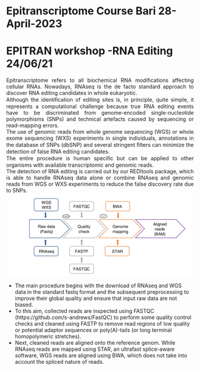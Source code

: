 # Epitranscriptome Course Bari 28-April-2023
# EPITRAN workshop -RNA Editing 24/06/21
<p align="justify"> Epitranscriptome refers to all biochemical RNA modifications affecting cellular RNAs. 
Nowadays, RNAseq is the de facto standard approach to discover RNA editing candidates in whole
eukaryotic. <br> Although the identiﬁcation of editing sites is, in principle, quite simple, it
represents a computational challenge because true RNA editing events have to be discriminated from
genome-encoded single-nucleotide polymorphisms (SNPs) and technical artefacts caused by
sequencing or read-mapping errors.<br>
The use of genomic reads from whole genome sequencing (WGS) or whole exome sequencing (WXS) experiments in single individuals, 
annotations in the database of SNPs (dbSNP) and several stringent ﬁlters can minimize the detection of false RNA editing candidates. <br>
The entire procedure is human speciﬁc but can be applied to other organisms
with available transcriptomic and genomic reads. <br> 
The detection of RNA editing is carried out by our
REDItools package, which is able to handle RNAseq data alone or combine RNAseq and genomic
reads from WGS or WXS experiments to reduce the false discovery rate due to SNPs.<br>
<img src="img1.png"></img>
<ul>
<li>The main procedure begins with the download of RNAseq and WGS data in the standard fastq
format and the subsequent preprocessing to improve their global quality and ensure
that input raw data are not biased.</li> 
<li>To this aim, collected reads are inspected using
FASTQC (https://github.com/s-andrews/FastQC) to perform some quality control checks and cleaned
using FASTP to remove read regions of low quality or potential adaptor sequences or poly(A)-tails
(or long terminal homopolymeric stretches).</li>
<li>Next, cleaned reads are aligned onto the reference genom. While RNAseq reads
are mapped using STAR, an ultrafast splice-aware software, WGS reads are aligned using BWA,
which does not take into account the spliced nature of reads.</li>
</ul>
  
</p>


